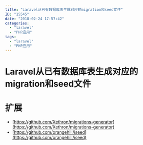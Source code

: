 ```yaml
---
title: "Laravel从已有数据库表生成对应的migration和seed文件"
ID: "15545"
date: "2018-02-24 17:57:42"
categories: 
  - "laravel"
  - "PHP应用"
tags: 
  - "laravel"
  - "PHP应用"
---
```


# Laravel从已有数据库表生成对应的migration和seed文件

# 扩展

- [https://github.com/Xethron/migrations-generator](https://github.com/Xethron/migrations-generator)
- [https://github.com/orangehill/iseed](https://github.com/orangehill/iseed)
